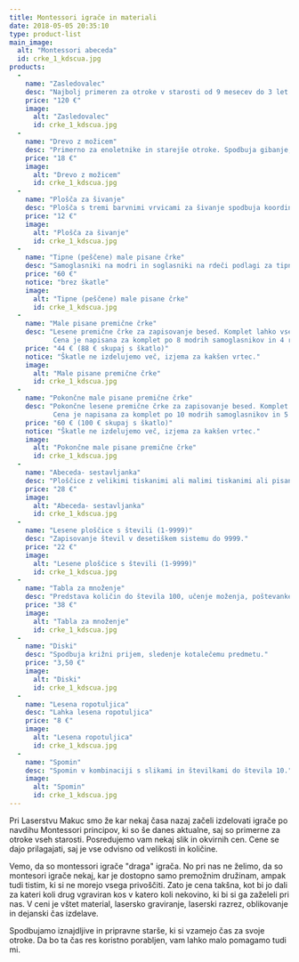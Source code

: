 ```yaml
---
title: Montessori igrače in materiali
date: 2018-05-05 20:35:10
type: product-list
main_image: 
  alt: "Montessori abeceda"
  id: crke_1_kdscua.jpg
products: 
  - 
    name: "Zasledovalec"
    desc: "Najbolj primeren za otroke v starosti od 9 mesecev do 3 let. Spodbuja gibanje, spuščanje predmeta, sledenje z očmi (pomembno za kasnejše branje/pisanje), koncentracijo, potrpežljivost."
    price: "120 €"
    image: 
      alt: "Zasledovalec"
      id: crke_1_kdscua.jpg
  - 
    name: "Drevo z možicem"
    desc: "Primerno za enoletnike in starejše otroke. Spodbuja gibanje, koncentracijo, spuščanje predmeta."
    price: "18 €"
    image: 
      alt: "Drevo z možicem"
      id: crke_1_kdscua.jpg
  - 
    name: "Plošča za šivanje"
    desc: "Plošča s tremi barvnimi vrvicami za šivanje spodbuja koordinacijo, natančnost, ustvarjalnost."
    price: "12 €"
    image: 
      alt: "Plošča za šivanje"
      id: crke_1_kdscua.jpg
  - 
    name: "Tipne (peščene) male pisane črke"
    desc: "Samoglasniki na modri in soglasniki na rdeči podlagi za tipno učenje zapisovanja pisanih črk in spoznavanje z zapisom glasov. Izvedba možna v rahlo ležeči ali povsem pokončni pisavi."
    price: "60 €"
    notice: "brez škatle"
    image: 
      alt: "Tipne (peščene) male pisane črke"
      id: crke_1_kdscua.jpg
  - 
    name: "Male pisane premične črke"
    desc: "Lesene premične črke za zapisovanje besed. Komplet lahko vsebuje različno število črk. 
           Cena je napisana za komplet po 8 modrih samoglasnikov in 4 rdeče soglasnike. Črke so rahlo ležeče."
    price: "44 € (88 € skupaj s škatlo)"
    notice: "Škatle ne izdelujemo več, izjema za kakšen vrtec."
    image: 
      alt: "Male pisane premične črke"
      id: crke_1_kdscua.jpg
  - 
    name: "Pokončne male pisane premične črke"
    desc: "Pokončne lesene premične črke za zapisovanje besed. Komplet lahko vsebuje različno število črk. 
           Cena je napisana za komplet po 10 modrih samoglasnikov in 5 rdečih soglasnikov."
    price: "60 € (100 € skupaj s škatlo)"
    notice: "Škatle ne izdelujemo več, izjema za kakšen vrtec."
    image: 
      alt: "Pokončne male pisane premične črke"
      id: crke_1_kdscua.jpg
  - 
    name: "Abeceda‐ sestavljanka"
    desc: "Ploščice z velikimi tiskanimi ali malimi tiskanimi ali pisanimi črkami na tabli s simboli, ki se začnejo na iskano črko (S – sekira, M - mačka)."
    price: "28 €"
    image: 
      alt: "Abeceda‐ sestavljanka"
      id: crke_1_kdscua.jpg
  - 
    name: "Lesene ploščice s števili (1‐9999)"
    desc: "Zapisovanje števil v desetiškem sistemu do 9999."
    price: "22 €"
    image: 
      alt: "Lesene ploščice s števili (1‐9999)"
      id: crke_1_kdscua.jpg
  - 
    name: "Tabla za množenje"
    desc: "Predstava količin do števila 100, učenje moženja, poštevanke."
    price: "38 €"
    image: 
      alt: "Tabla za množenje"
      id: crke_1_kdscua.jpg
  - 
    name: "Diski"
    desc: "Spodbuja križni prijem, sledenje kotalečemu predmetu."
    price: "3,50 €"
    image: 
      alt: "Diski"
      id: crke_1_kdscua.jpg
  - 
    name: "Lesena ropotuljica"
    desc: "Lahka lesena ropotuljica"
    price: "8 €"
    image: 
      alt: "Lesena ropotuljica"
      id: crke_1_kdscua.jpg
  - 
    name: "Spomin"
    desc: "Spomin v kombinaciji s slikami in številkami do števila 10."
    image: 
      alt: "Spomin"
      id: crke_1_kdscua.jpg
---
```

Pri Laserstvu Makuc smo že kar nekaj časa nazaj začeli izdelovati igrače po navdihu Montessori principov, ki so še danes aktualne, saj so primerne za otroke vseh starosti. Posredujemo vam nekaj slik in okvirnih cen. Cene se dajo prilagajati, saj je vse odvisno od velikosti in količine.

Vemo, da so montessori igrače "draga" igrača. No pri nas ne želimo, da so montesori igrače nekaj, kar je dostopno samo premožnim družinam, ampak tudi tistim, ki si ne morejo vsega privoščiti.  Zato je cena takšna, kot bi jo dali za kateri koli drug vgraviran kos v katero koli nekovino, ki bi si ga zaželeli pri nas. V ceni je vštet material, lasersko graviranje, laserski razrez, oblikovanje in dejanski čas izdelave. 

Spodbujamo iznajdljive in pripravne starše, ki si vzamejo čas za svoje otroke. Da bo ta čas res koristno porabljen, vam lahko malo pomagamo tudi mi.
